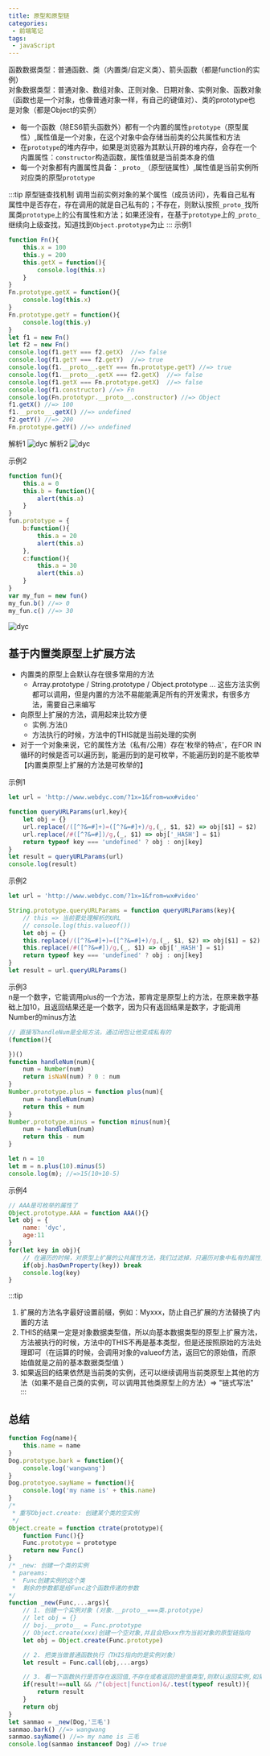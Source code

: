 ```yaml
---
title: 原型和原型链
categories:
 - 前端笔记
tags:
 - javaScript
---
```


函数数据类型：普通函数、类（内置类/自定义类）、箭头函数（都是function的实例）  
对象数据类型：普通对象、数组对象、正则对象、日期对象、实例对象、函数对象（函数也是一个对象，也像普通对象一样，有自己的键值对）、类的prototype也是对象（都是Object的实例）

- 每一个函数（除ES6箭头函数外）都有一个内置的属性`prototype`（原型属性）,属性值是一个对象，在这个对象中会存储当前类的公共属性和方法
- 在`prototype`的堆内存中，如果是浏览器为其默认开辟的堆内存，会存在一个内置属性：`constructor`构造函数，属性值就是当前类本身的值
- 每一个对象都有内置属性具备：`_proto_`（原型链属性）,属性值是当前实例所对应类的原型`prototype`  

:::tip 原型链查找机制
调用当前实例对象的某个属性（成员访问），先看自己私有属性中是否存在，存在调用的就是自己私有的；不存在，则默认按照`_proto_`找所属类`prototype`上的公有属性和方法；如果还没有，在基于`prototype`上的`_proto_`继续向上级查找，知道找到`Object.prototype`为止
:::
示例1
```js
function Fn(){
    this.x = 100
    this.y = 200
    this.getX = function(){
        console.log(this.x)
    }
}
Fn.prototype.getX = function(){
    console.log(this.x)
}
Fn.prototype.getY = function(){
    console.log(this.y)
}
let f1 = new Fn()
let f2 = new Fn()
console.log(f1.getY === f2.getX)  //=> false
console.log(f1.getY === f2.getY)  //=> true
console.log(f1.__proto__.getY === fn.prototype.getY) //=> true
console.log(f1.__proto__.getX === f2.getX)  //=> false
console.log(f1.getX === Fn.prototype.getX)  //=> false
console.log(f1.constructor) //=> Fn
console.log(Fn.prototypr.__proto__.constructor) //=> Object
f1.getX() //=> 100
f1.__proto__.getX() //=> undefined
f2.getY() //=> 200
Fn.prototype.getY() //=> undefined
```
解析1 
<img src="https://webdyc.oss-cn-beijing.aliyuncs.com/blog/9.png" alt="dyc" title="dyc" class="zoom-custom-imgs">
解析2
<img src="https://webdyc.oss-cn-beijing.aliyuncs.com/blog/10.png" alt="dyc" title="dyc" class="zoom-custom-imgs">

示例2
```js
function fun(){
    this.a = 0
    this.b = function(){
        alert(this.a)
    }
}
fun.prototype = {
    b:function(){
        this.a = 20
        alert(this.a)
    },
    c:function(){
        this.a = 30
        alert(this.a)
    }
}
var my_fun = new fun()
my_fun.b() //=> 0
my_fun.c() //=> 30
```
<img src="https://webdyc.oss-cn-beijing.aliyuncs.com/blog/20214261608.png" alt="dyc" title="dyc" class="zoom-custom-imgs">

## 基于内置类原型上扩展方法
- 内置类的原型上会默认存在很多常用的方法
    + Array.prototype / String.prototype / Object.prototype ... 这些方法实例都可以调用，但是内置的方法不易能能满足所有的开发需求，有很多方法，需要自己来编写
- 向原型上扩展的方法，调用起来比较方便 
    + 实例.方法()
    + 方法执行的时候，方法中的THIS就是当前处理的实例
- 对于一个对象来说，它的属性方法（私有/公用）存在'枚举的特点'，在FOR IN循环的时候是否可以遍历到，能遍历到的是可枚举，不能遍历到的是不能枚举【内置类原型上扩展的方法是可枚举的】

示例1
```js
let url = 'http://www.webdyc.com/?1x=1&from=wx#video'

function queryURLParams(url,key){
    let obj = {}
    url.replace(/([^?&=#]+)=([^?&=#]+)/g,(_, $1, $2) => obj[$1] = $2)
    url.replace(/#([^?&=#])/g,(_, $1) => obj['_HASH'] = $1)
    return typeof key === 'undefined' ? obj : onj[key]
}
let result = queryURLParams(url)
console.log(result)
```
示例2
```js
let url = 'http://www.webdyc.com/?1x=1&from=wx#video'

String.prototype.queryURLParams = function queryURLParams(key){
    // this => 当前要处理解析的URL
    // console.log(this.valueof()) 
    let obj = {}
    this.replace(/([^?&=#]+)=([^?&=#]+)/g,(_, $1, $2) => obj[$1] = $2)
    this.replace(/#([^?&=#])/g,(_, $1) => obj['_HASH'] = $1)
    return typeof key === 'undefined' ? obj : onj[key]
}
let result = url.queryURLParams()
```
示例3  
n是一个数字，它能调用plus的一个方法，那肯定是原型上的方法，在原来数字基础上加10，且返回结果还是一个数字，因为只有返回结果是数字，才能调用Number的minus方法
```js
// 直接写handleNum是全局方法，通过闭包让他变成私有的
(function(){

})()
function handleNum(num){
    num = Number(num)
    return isNaN(num) ? 0 : num
}
Number.prototype.plus = function plus(num){
    num = handleNum(num)
    return this + num
}
Number.prototype.minus = function minus(num){
    num = handleNum(num)
    return this - num
}

let n = 10
let m = n.plus(10).minus(5)
console.log(m); //=>15(10+10-5)
```
示例4
```js
// AAA是可枚举的属性了
Object.prototype.AAA = function AAA(){} 
let obj = {
    name: 'dyc',
    age:11
}
for(let key in obj){
    // 在遍历的时候，对原型上扩展的公共属性方法，我们过滤掉，只遍历对象中私有的属性方法（必须是可枚举的）
    if(obj.hasOwnProperty(key)) break
    console.log(key)
}
```
:::tip
1. 扩展的方法名字最好设置前缀，例如：Myxxx，防止自己扩展的方法替换了内置的方法
2. THIS的结果一定是对象数据类型值，所以向基本数据类型的原型上扩展方法，方法被执行的时候，方法中的THIS不再是基本类型，但是还按照原始的方法处理即可（在运算的时候，会调用对象的valueof方法，返回它的原始值，而原始值就是之前的基本数据类型值 ）
3. 如果返回的结果依然是当前类的实例，还可以继续调用当前类原型上其他的方法（如果不是自己类的实例，可以调用其他类原型上的方法）=> "链式写法"
:::

## 总结
```js
function Fog(name){
    this.name = name
}
Dog.prototype.bark = function(){
    console.log('wangwang')
}
Dog.prototyoe.sayName = function(){
    console.log('my name is' + this.name)
}
/*
 * 重写Object.create: 创建某个类的空实例
 */
Object.create = function ctrate(prototype){
    function Func(){}
    Func.prototype = prototype
    return new Func()
}
/* _new: 创建一个类的实例
 * pareams: 
 *  Func创建实例的这个类
 *  剩余的参数都是给Func这个函数传递的参数
*/
function _new(Func,...args){
    // 1. 创建一个实例对象 (对象.__proto__===类.prototype)
    // let obj = {}
    // boj.__proto__ = Func.prototype
    // Object.create(xxx)创建一个空对象,并且会把xxx作为当前对象的原型链指向
    let obj = Object.create(Func.prototype)

    // 2. 把类当做普通函数执行（THIS指向的是实例对象）
    let result = Func.call(obj,...args)

    // 3. 看一下函数执行是否存在返回值,不存在或者返回的是值类型,则默认返回实例,如果返回的是引用数据类型则返回的不是实例而是自己写的引用类型值
    if(result!==null && /^(object|function)&/.test(typeof result)){
        return result
    }
    return obj
}
let sanmao = _new(Dog,'三毛')
sanmao.bark() //=> wangwang
sanmao.sayName() //=> my name is 三毛
console.log(sanmao instanceof Dog) //=> true
```
